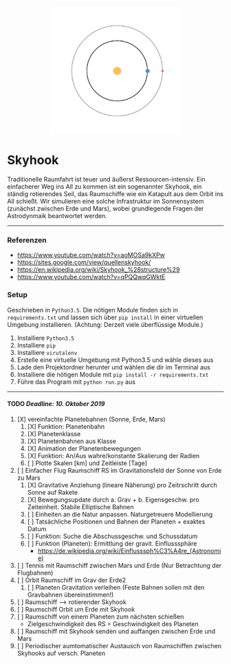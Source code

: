 <div align="center">
<img src="docs/Abb/Abb_1_anim.gif" alt="logo" width="300px" height="300px"></img>
</div>

# Skyhook
    
Traditionelle Raumfahrt ist teuer und äußerst Ressourcen-intensiv. Ein einfacherer Weg  ins All zu kommen ist ein sogenannter Skyhook, ein ständig rotierendes Seil, das Raumschiffe wie ein Katapult aus dem Orbit ins All schießt. Wir simulieren eine solche Infrastruktur im Sonnensystem (zunächst zwischen Erde und Mars), wobei grundlegende Fragen der Astrodynmaik beantwortet werden.

---

### Referenzen
+ https://www.youtube.com/watch?v=aoMOSa9kXPw 
+ https://sites.google.com/view/quellenskyhook/
+ https://en.wikipedia.org/wiki/Skyhook_%28structure%29
+ https://www.youtube.com/watch?v=qPQQwqGWktE

### Setup
Geschrieben in `Python3.5`. Die nötigen Module finden sich in `requirements.txt` und lassen sich über `pip install` in einer virtuellen Umgebung installieren. (Achtung: Derzeit viele überflüssige Module.)

1. Installiere `Python3.5`
2. Installiere `pip`
2. Installiere `virutalenv`
3. Erstelle eine virtuelle Umgebung mit Python3.5 und wähle dieses aus
4. Lade den Projektordner herunter und wählen die dir im Terminal aus
5. Installiere die nötigen Module mit `pip install -r requirements.txt` 
6. Führe das Program mit `python run.py` aus

---

#### TODO  *Deadline: 10. Oktober 2019*
1)  [X] vereinfachte Planetebahnen (Sonne, Erde, Mars)
    1)  [X] Funktion: Planetenbahn
    2)  [X] Planetenklasse
    3)  [X] Planetenbahnen aus Klasse
    4)  [X] Animation der Planetenbewegungen
    5)  [X] Funktion: An/Aus wahre/konstante Skalierung der Radien
    6)  [ ] Plotte Skalen [km] und Zeitleiste [Tage]
2)  [ ] Einfacher Flug Raumschiff RS im Gravitationsfeld der Sonne von Erde zu Mars
    1)  [X] Gravitative Anziehung (lineare Näherung) pro Zeitrschritt durch Sonne auf Rakete
    2)  [X] Bewegungsupdate durch a. Grav + b. Eigensgeschw. pro Zeiteinheit. Stabile Elliptische Bahnen
    3)  [ ] Einheiten an die Natur anpassen. Naturgetreuere Modellierung
    4)  [ ] Tatsächliche Positionen und Bahnen der Planeten + exaktes Datum
    5)  [ ] Funktion: Suche die Abschussgeschw. und Schussdatum
    6)  [ ] Funktion (Planeten): Ermittlung der gravit. Einflusssphäre
        + https://de.wikipedia.org/wiki/Einflusssph%C3%A4re_(Astronomie)
3)  [ ] Tennis mit Raumschiff zwischen Mars und Erde (Nur Betrachtung der Flugbahnen)
4)  [ ] Orbit Raumschiff im Grav der Erde2
    1)  [ ] Planeten Gravitation verleihen (Feste Bahnen sollen mit den Gravbahnen übereinstimmen!)
5)  [ ] Raumschiff --> rotierender Skyhook
6)  [ ] Raumschiff Orbit um Erde mit Skyhook
7)  [ ] Raumschiff von einem Planeten zum nächsten schießen
    + Zielgeschwindigkeit des RS = Geschwindigkeit des Planeten
8)  [ ] Raumschiff mit Skyhook senden und auffangen zwischen Erde und Mars
9)  [ ] Periodischer aumtomatischer Austausch von Raumschiffen zwischen Skyhooks auf versch. Planeten